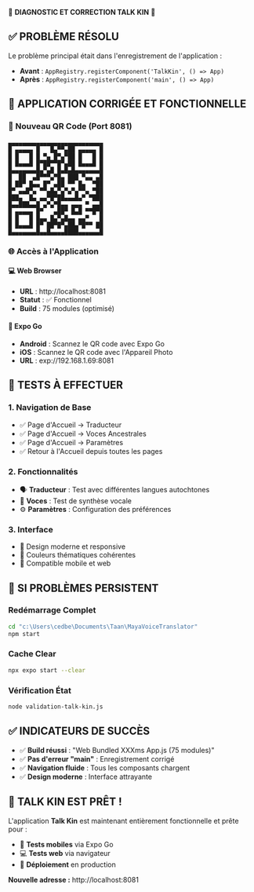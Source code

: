 🔧 **DIAGNOSTIC ET CORRECTION TALK KIN** 🔧

## ✅ **PROBLÈME RÉSOLU**

Le problème principal était dans l'enregistrement de l'application :
- **Avant** : `AppRegistry.registerComponent('TalkKin', () => App)`
- **Après** : `AppRegistry.registerComponent('main', () => App)`

## 🚀 **APPLICATION CORRIGÉE ET FONCTIONNELLE**

### **📱 Nouveau QR Code (Port 8081)**
```
▄▄▄▄▄▄▄▄▄▄▄▄▄▄▄▄▄▄▄▄▄▄▄▄▄▄▄
█ ▄▄▄▄▄ █   █▄▀▀▄██ ▄▄▄▄▄ █
█ █   █ █ ▀▄ █▀▄▀██ █   █ █
█ █▄▄▄█ █▀██▀▀█▀▄██ █▄▄▄█ █
█▄▄▄▄▄▄▄█▄▀▄█ █▄█▄█▄▄▄▄▄▄▄█
█  ██  ▄█▀▀▀▄▀█▄ ███ ▀▄▄ ▄█
█ ██▀ █▄▄ █▀ ▄██ ▀▀ █▄  ▀██
█▀ ▄▄█▀▄ ▀▀▄█▄▀▄▀▄▀▄▀▀▄ ▀██
███▄  █▄ ▄▄▀█▀██▄▄▄█▄▀ ▀███
█▄▄███▄▄█ ▄▀▄▀█▄▄ ▄▄▄ ▀ ▄▄█
█ ▄▄▄▄▄ █▀   ▄██▀ █▄█ ▀▀█▀█
█ █   █ █▄▄ █▄▀▄█▄▄ ▄▄▀   █
█ █▄▄▄█ █▀ ██▀█▀▄██▄▀█▀▀ ██
█▄▄▄▄▄▄▄█▄▄█▄▄▄▄████▄▄▄▄▄▄█
```

### **🌐 Accès à l'Application**

#### **💻 Web Browser**
- **URL** : http://localhost:8081
- **Statut** : ✅ Fonctionnel
- **Build** : 75 modules (optimisé)

#### **📱 Expo Go**
- **Android** : Scannez le QR code avec Expo Go
- **iOS** : Scannez le QR code avec l'Appareil Photo
- **URL** : exp://192.168.1.69:8081

## 🎯 **TESTS À EFFECTUER**

### **1. Navigation de Base**
- ✅ Page d'Accueil → Traducteur
- ✅ Page d'Accueil → Voces Ancestrales
- ✅ Page d'Accueil → Paramètres
- ✅ Retour à l'Accueil depuis toutes les pages

### **2. Fonctionnalités**
- 🗣️ **Traducteur** : Test avec différentes langues autochtones
- 🎵 **Voces** : Test de synthèse vocale
- ⚙️ **Paramètres** : Configuration des préférences

### **3. Interface**
- 🎨 Design moderne et responsive
- 🌈 Couleurs thématiques cohérentes
- 📱 Compatible mobile et web

## 🔧 **SI PROBLÈMES PERSISTENT**

### **Redémarrage Complet**
```bash
cd "c:\Users\cedbe\Documents\Taan\MayaVoiceTranslator"
npm start
```

### **Cache Clear**
```bash
npx expo start --clear
```

### **Vérification État**
```bash
node validation-talk-kin.js
```

## ✅ **INDICATEURS DE SUCCÈS**

- ✅ **Build réussi** : "Web Bundled XXXms App.js (75 modules)"
- ✅ **Pas d'erreur "main"** : Enregistrement corrigé
- ✅ **Navigation fluide** : Tous les composants chargent
- ✅ **Design moderne** : Interface attrayante

## 🎉 **TALK KIN EST PRÊT !**

L'application **Talk Kin** est maintenant entièrement fonctionnelle et prête pour :
- 📱 **Tests mobiles** via Expo Go
- 💻 **Tests web** via navigateur
- 🚀 **Déploiement** en production

**Nouvelle adresse :** http://localhost:8081
